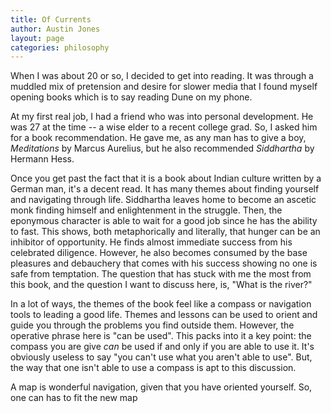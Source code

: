 ```yaml
---
title: Of Currents
author: Austin Jones
layout: page
categories: philosophy
---
```


<!-- TODO(austin.jones): make an intro -->

When I was about 20 or so, I decided to get into reading.
It was through a muddled mix of pretension and desire for slower media that I found myself opening books which is to say reading Dune on my phone.

At my first real job, I had a friend who was into personal development.
He was 27 at the time -- a wise elder to a recent college grad.
So, I asked him for a book recommendation.
He gave me, as any man has to give a boy, _Meditations_ by Marcus Aurelius, but he also recommended _Siddhartha_ by Hermann Hess.

Once you get past the fact that it is a book about Indian culture written by a German man, it's a decent read.
It has many themes about finding yourself and navigating through life.
Siddhartha leaves home to become an ascetic monk finding himself and enlightenment in the struggle.
Then, the eponymous character is able to wait for a good job since he has the ability to fast.
This shows, both metaphorically and literally, that hunger can be an inhibitor of opportunity.
He finds almost immediate success from his celebrated diligence.
However, he also becomes consumed by the base pleasures and debauchery that comes with his success showing no one is safe from temptation.
The question that has stuck with me the most from this book, and the question I want to discuss here, is, "What is the river?"

In a lot of ways, the themes of the book feel like a compass or navigation tools to leading a good life.
Themes and lessons can be used to orient and guide you through the problems you find outside them.
However, the operative phrase here is "can be used".
This packs into it a key point: the compass you are give _can_ be used if and only if you are able to use it.
It's obviously useless to say "you can't use what you aren't able to use".
But, the way that one isn't able to use a compass is apt to this discussion.

A map is wonderful navigation, given that you have oriented yourself.
So, one can has to fit the new map

